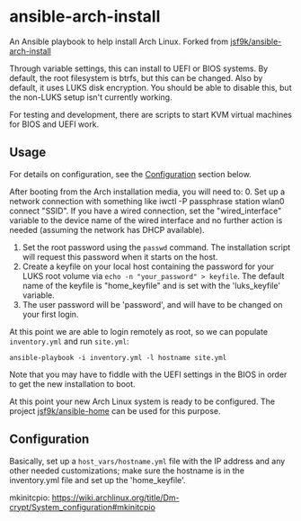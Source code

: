 # ansible-arch-install #

An Ansible playbook to help install Arch Linux. Forked from
[jsf9k/ansible-arch-install](https://github.com/jsf9k/ansible-arch-install)

Through variable settings, this can install to UEFI or BIOS systems.
By default, the root filesystem is btrfs, but this can be changed.
Also by default, it uses LUKS disk encryption. You should be able to
disable this, but the non-LUKS setup isn't currently working.

For testing and development, there are scripts to start KVM virtual
machines for BIOS and UEFI work.

## Usage ##

For details on configuration, see the [Configuration](#configuration) section below.

After booting from the Arch installation media, you will need to:
0. Set up a network connection with something like
   iwctl -P passphrase station wlan0 connect "SSID". If you have a
   wired connection, set the "wired_interface" variable to the device
   name of the wired interface and no further action is needed
   (assuming the network has DHCP available).
1. Set the root password using the `passwd` command. The installation
   script will request this password when it starts on the host.
2. Create a keyfile on your local host containing the password for
   your LUKS root volume via `echo -n "your_password" > keyfile`. The
   default name of the keyfile is "home_keyfile" and is set with the
   'luks_keyfile' variable.
3. The user password will be 'password', and will have to be changed
   on your first login.

At this point we are able to login remotely as root, so we can
populate `inventory.yml` and run `site.yml`:

```console
ansible-playbook -i inventory.yml -l hostname site.yml
```

Note that you may have to fiddle with the UEFI settings in the BIOS in
order to get the new installation to boot.

At this point your new Arch Linux system is ready to be configured.
The project
[jsf9k/ansible-home](https://github.com/jsf9k/ansible-home) can be
used for this purpose.

## Configuration ##

Basically, set up a `host_vars/hostname.yml` file with the IP address
and any other needed customizations; make sure the hostname is in the
inventory.yml file and set up the 'home_keyfile'.

mkinitcpio:
https://wiki.archlinux.org/title/Dm-crypt/System_configuration#mkinitcpio


